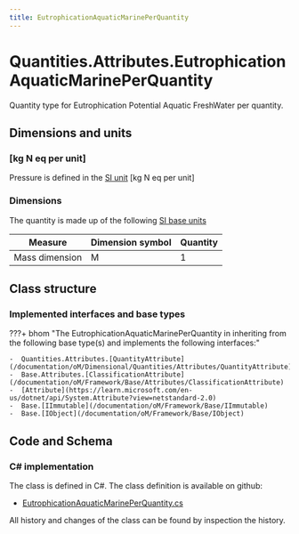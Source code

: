 ```yaml
---
title: EutrophicationAquaticMarinePerQuantity
---
```


# Quantities.Attributes.EutrophicationAquaticMarinePerQuantity

Quantity type for Eutrophication Potential Aquatic FreshWater per quantity.

## Dimensions and units

### [kg N eq per unit]

Pressure is defined in the [SI unit](https://bhom.xyz/documentation/BHoM_oM/BHoM-Units-conventions/) [kg N eq per unit]

### Dimensions

The quantity is made up of the following [SI base units](https://en.wikipedia.org/wiki/SI_base_unit)

| Measure        | Dimension symbol | Quantity |
|------------------|--------|----------|
| Mass dimension |  M  |1  |


## Class structure

### Implemented interfaces and base types

???+ bhom "The EutrophicationAquaticMarinePerQuantity in inheriting from the following base type(s) and implements the following interfaces:"

    -  Quantities.Attributes.[QuantityAttribute](/documentation/oM/Dimensional/Quantities/Attributes/QuantityAttribute)
    -  Base.Attributes.[ClassificationAttribute](/documentation/oM/Framework/Base/Attributes/ClassificationAttribute)
    -  [Attribute](https://learn.microsoft.com/en-us/dotnet/api/System.Attribute?view=netstandard-2.0)
    -  Base.[IImmutable](/documentation/oM/Framework/Base/IImmutable)
    -  Base.[IObject](/documentation/oM/Framework/Base/IObject)




## Code and Schema

### C# implementation

The class is defined in C#. The class definition is available on github:

- [EutrophicationAquaticMarinePerQuantity.cs](https://github.com/BHoM/BHoM/blob/develop/Quantities_oM/Attributes\EutrophicationAquaticMarinePerQuantity.cs)

All history and changes of the class can be found by inspection the history.
